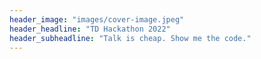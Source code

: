 ```yaml
---
header_image: "images/cover-image.jpeg"
header_headline: "TD Hackathon 2022"
header_subheadline: "Talk is cheap. Show me the code."
---
```

